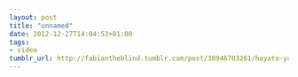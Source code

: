 ```yaml
---
layout: post
title: "unnamed"
date: 2012-12-27T14:04:53+01:00
tags:
- video
tumblr_url: http://fabiantheblind.tumblr.com/post/38946703261/hayato-yamane-saz-the-assignement-was-to-do-the
---
```

